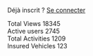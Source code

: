 <p class="link">Déjà inscrit ? <a href="{% url 'connexion' %}">Se connecter</a></p>



<div class="boxes">
                    <div class="box box1">
                        <ion-icon name="eye-outline"></ion-icon>
                        <span class="text">Total Views</span>
                        <span class="number">18345</span>
                    </div>
                    <div class="box box2">
                        <ion-icon name="people-outline"></ion-icon>
                        <span class="text">Active users</span>
                        <span class="number">2745</span>
                    </div>
                    <div class="box box3">
                        <ion-icon name="chatbubbles-outline"></ion-icon>
                        <span class="text">Total Activities</span>
                        <span class="number">1209</span>
                    </div>
                    <div class="box box4">
                        <ion-icon name="car-sport-outline"></ion-icon>
                        <span class="text">Insured Vehicles</span>
                        <span class="number">123</span>
                    </div>
                </div> 